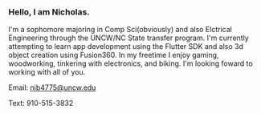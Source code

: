 ### Hello, I am Nicholas. 
I'm a sophomore majoring in Comp Sci(obviously) and also Elctrical Engineering through the UNCW/NC State transfer program.
I'm currently attempting to learn app development using the Flutter SDK and also 3d object creation using Fusion360.
In my freetime I enjoy gaming, woodworking, tinkering with electronics, and biking.
I'm looking foward to working with all of you.

Email: njb4775@uncw.edu

Text: 910-515-3832

<!--
**NicholasBrunsink/NicholasBrunsink** is a ✨ _special_ ✨ repository because its `README.md` (this file) appears on your GitHub profile.

Here are some ideas to get you started:

- 🔭 I’m currently working on ...
- 🌱 I’m currently learning ...
- 👯 I’m looking to collaborate on ...
- 🤔 I’m looking for help with ...
- 💬 Ask me about ...
- 📫 How to reach me: ...
- 😄 Pronouns: ...
- ⚡ Fun fact: ...
-->
